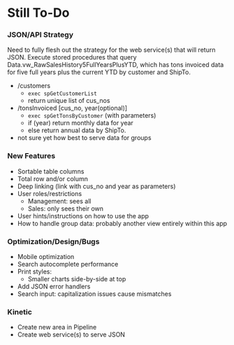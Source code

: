 # Still To-Do

### JSON/API Strategy


Need to fully flesh out the strategy for the web service(s) that will return JSON.  Execute stored procedures that query Data.vw_RawSalesHistory5FullYearsPlusYTD, which has tons invoiced data for five full years plus the current YTD by customer and ShipTo.

* /customers
  * `exec spGetCustomerList`
  * return unique list of cus_nos
* /tonsInvoiced [cus_no, year(optional)]
  * `exec spGetTonsByCustomer` (with parameters)
  * if (year) return monthly data for year
  * else return annual data by ShipTo.
* not sure yet how best to serve data for groups


### New Features

* Sortable table columns
* Total row and/or column
* Deep linking (link with cus_no and year as parameters)
* User roles/restrictions
  * Management:  sees all
  * Sales: only sees their own
* User hints/instructions on how to use the app
* How to handle group data: probably another view entirely within this app


### Optimization/Design/Bugs

* Mobile optimization
* Search autocomplete performance
* Print styles:
  * Smaller charts side-by-side at top
* Add JSON error handlers
* Search input: capitalization issues cause mismatches


### Kinetic

* Create new area in Pipeline
* Create web service(s) to serve JSON
